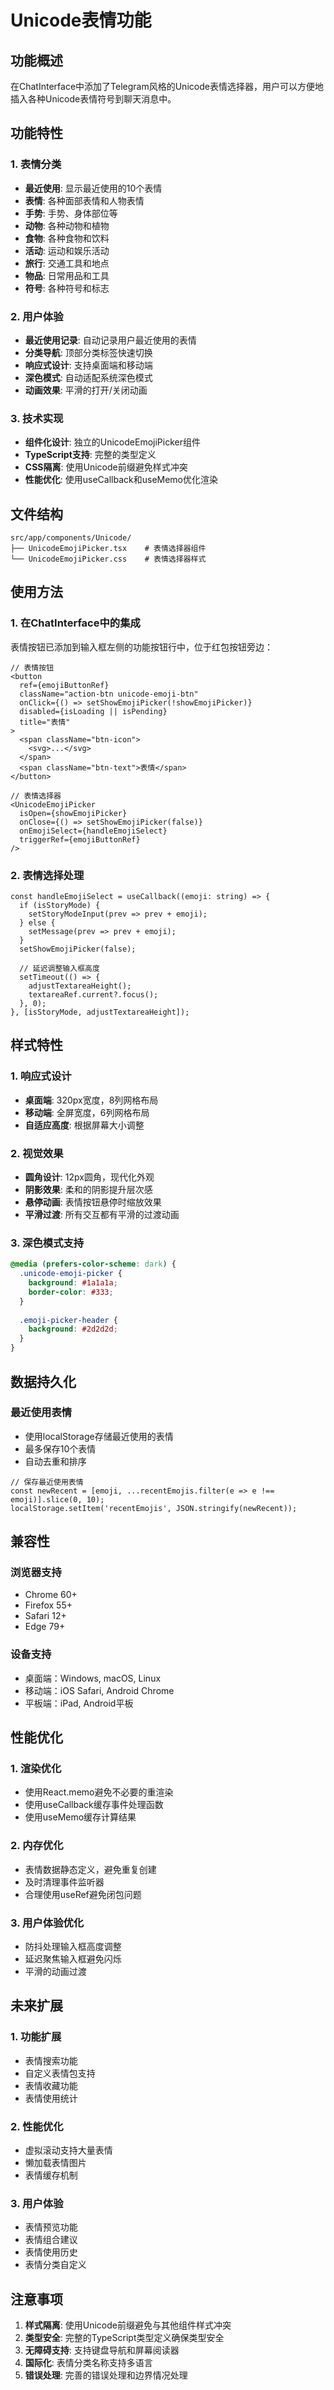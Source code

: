 # Unicode表情功能

## 功能概述

在ChatInterface中添加了Telegram风格的Unicode表情选择器，用户可以方便地插入各种Unicode表情符号到聊天消息中。

## 功能特性

### 1. 表情分类
- **最近使用**: 显示最近使用的10个表情
- **表情**: 各种面部表情和人物表情
- **手势**: 手势、身体部位等
- **动物**: 各种动物和植物
- **食物**: 各种食物和饮料
- **活动**: 运动和娱乐活动
- **旅行**: 交通工具和地点
- **物品**: 日常用品和工具
- **符号**: 各种符号和标志

### 2. 用户体验
- **最近使用记录**: 自动记录用户最近使用的表情
- **分类导航**: 顶部分类标签快速切换
- **响应式设计**: 支持桌面端和移动端
- **深色模式**: 自动适配系统深色模式
- **动画效果**: 平滑的打开/关闭动画

### 3. 技术实现
- **组件化设计**: 独立的UnicodeEmojiPicker组件
- **TypeScript支持**: 完整的类型定义
- **CSS隔离**: 使用Unicode前缀避免样式冲突
- **性能优化**: 使用useCallback和useMemo优化渲染

## 文件结构

```
src/app/components/Unicode/
├── UnicodeEmojiPicker.tsx    # 表情选择器组件
└── UnicodeEmojiPicker.css    # 表情选择器样式
```

## 使用方法

### 1. 在ChatInterface中的集成

表情按钮已添加到输入框左侧的功能按钮行中，位于红包按钮旁边：

```tsx
// 表情按钮
<button 
  ref={emojiButtonRef}
  className="action-btn unicode-emoji-btn"
  onClick={() => setShowEmojiPicker(!showEmojiPicker)}
  disabled={isLoading || isPending}
  title="表情"
>
  <span className="btn-icon">
    <svg>...</svg>
  </span>
  <span className="btn-text">表情</span>
</button>

// 表情选择器
<UnicodeEmojiPicker
  isOpen={showEmojiPicker}
  onClose={() => setShowEmojiPicker(false)}
  onEmojiSelect={handleEmojiSelect}
  triggerRef={emojiButtonRef}
/>
```

### 2. 表情选择处理

```tsx
const handleEmojiSelect = useCallback((emoji: string) => {
  if (isStoryMode) {
    setStoryModeInput(prev => prev + emoji);
  } else {
    setMessage(prev => prev + emoji);
  }
  setShowEmojiPicker(false);
  
  // 延迟调整输入框高度
  setTimeout(() => {
    adjustTextareaHeight();
    textareaRef.current?.focus();
  }, 0);
}, [isStoryMode, adjustTextareaHeight]);
```

## 样式特性

### 1. 响应式设计
- **桌面端**: 320px宽度，8列网格布局
- **移动端**: 全屏宽度，6列网格布局
- **自适应高度**: 根据屏幕大小调整

### 2. 视觉效果
- **圆角设计**: 12px圆角，现代化外观
- **阴影效果**: 柔和的阴影提升层次感
- **悬停动画**: 表情按钮悬停时缩放效果
- **平滑过渡**: 所有交互都有平滑的过渡动画

### 3. 深色模式支持
```css
@media (prefers-color-scheme: dark) {
  .unicode-emoji-picker {
    background: #1a1a1a;
    border-color: #333;
  }
  
  .emoji-picker-header {
    background: #2d2d2d;
  }
}
```

## 数据持久化

### 最近使用表情
- 使用localStorage存储最近使用的表情
- 最多保存10个表情
- 自动去重和排序

```tsx
// 保存最近使用表情
const newRecent = [emoji, ...recentEmojis.filter(e => e !== emoji)].slice(0, 10);
localStorage.setItem('recentEmojis', JSON.stringify(newRecent));
```

## 兼容性

### 浏览器支持
- Chrome 60+
- Firefox 55+
- Safari 12+
- Edge 79+

### 设备支持
- 桌面端：Windows, macOS, Linux
- 移动端：iOS Safari, Android Chrome
- 平板端：iPad, Android平板

## 性能优化

### 1. 渲染优化
- 使用React.memo避免不必要的重渲染
- 使用useCallback缓存事件处理函数
- 使用useMemo缓存计算结果

### 2. 内存优化
- 表情数据静态定义，避免重复创建
- 及时清理事件监听器
- 合理使用useRef避免闭包问题

### 3. 用户体验优化
- 防抖处理输入框高度调整
- 延迟聚焦输入框避免闪烁
- 平滑的动画过渡

## 未来扩展

### 1. 功能扩展
- 表情搜索功能
- 自定义表情包支持
- 表情收藏功能
- 表情使用统计

### 2. 性能优化
- 虚拟滚动支持大量表情
- 懒加载表情图片
- 表情缓存机制

### 3. 用户体验
- 表情预览功能
- 表情组合建议
- 表情使用历史
- 表情分类自定义

## 注意事项

1. **样式隔离**: 使用Unicode前缀避免与其他组件样式冲突
2. **类型安全**: 完整的TypeScript类型定义确保类型安全
3. **无障碍支持**: 支持键盘导航和屏幕阅读器
4. **国际化**: 表情分类名称支持多语言
5. **错误处理**: 完善的错误处理和边界情况处理
